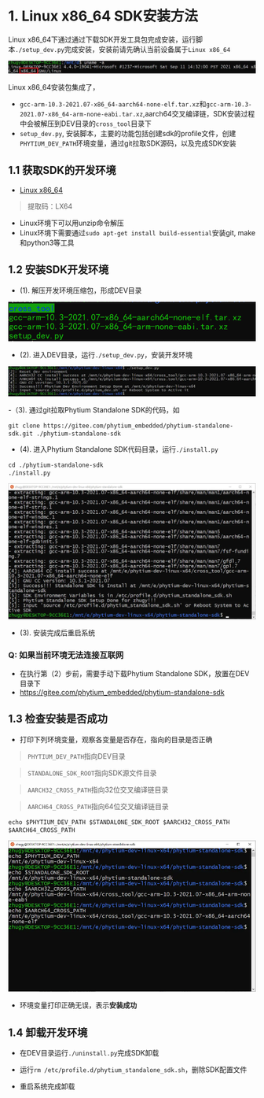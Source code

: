 
# 1. Linux x86_64 SDK安装方法

Linux x86_64下通过通过下载SDK开发工具包完成安装，运行脚本`./setup_dev.py`完成安装，安装前请先确认当前设备属于`Linux x86_64`

![linux-x86_64](../../fig/is_x86_64.png)

Linux x86_64安装包集成了，
- `gcc-arm-10.3-2021.07-x86_64-aarch64-none-elf.tar.xz`和`gcc-arm-10.3-2021.07-x86_64-arm-none-eabi.tar.xz`,aarch64交叉编译链，SDK安装过程中会被解压到DEV目录的`cross_tool`目录下
- `setup_dev.py`, 安装脚本，主要的功能包括创建sdk的profile文件，创建`PHYTIUM_DEV_PATH`环境变量，通过git拉取SDK源码，以及完成SDK安装

## 1.1 获取SDK的开发环境

- [Linux x86_64](https://pan.baidu.com/s/1KsGcHoqOJ8nv4G1G-L5gtQ  )

>提取码：LX64

- Linux环境下可以用unzip命令解压
- Linux环境下需要通过`sudo apt-get install build-essential`安装git, make和python3等工具

## 1.2 安装SDK开发环境

- (1). 解压开发环境压缩包，形成DEV目录

![解压DEV](../../fig/uncompress_for_x86.png)

- (2). 进入DEV目录，运行`./setup_dev.py`，安装开发环境

![安装开发环境](../../fig/setup_x86_dev.png)

-（3). 通过git拉取Phytium Standalone SDK的代码，如

```
git clone https://gitee.com/phytium_embedded/phytium-standalone-sdk.git ./phytium-standalone-sdk
```

- (4). 进入Phytium Standalone SDK代码目录，运行`./install.py`

```
cd ./phytium-standalone-sdk
./install.py
```
![安装完成](../../fig/install_for_x86.png)

- (3). 安装完成后重启系统

### Q: 如果当前环境无法连接互联网

- 在执行第（2）步前，需要手动下载Phytium Standalone SDK，放置在DEV目录下
- https://gitee.com/phytium_embedded/phytium-standalone-sdk

## 1.3 检查安装是否成功

- 打印下列环境变量，观察各变量是否存在，指向的目录是否正确
> `PHYTIUM_DEV_PATH`指向DEV目录

> `STANDALONE_SDK_ROOT`指向SDK源文件目录

> `AARCH32_CROSS_PATH`指向32位交叉编译链目录

> `AARCH64_CROSS_PATH`指向64位交叉编译链目录

```
echo $PHYTIUM_DEV_PATH $STANDALONE_SDK_ROOT $AARCH32_CROSS_PATH $AARCH64_CROSS_PATH 
```
![检查环境变量](../../fig/check_env_for_x86.png)

- 环境变量打印正确无误，表示**安装成功**
## 1.4 卸载开发环境

- 在DEV目录运行`./uninstall.py`完成SDK卸载

- 运行`rm /etc/profile.d/phytium_standalone_sdk.sh`，删除SDK配置文件

- 重启系统完成卸载
